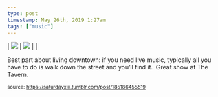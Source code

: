 ```yaml
---
type: post
timestamp: May 26th, 2019 1:27am
tags: ["music"]
---
```


 | <img src="https://saturdayxiii.github.io/media/185186455519_1.jpg"/> | <img src="https://saturdayxiii.github.io/media/185186455519_2.jpg"/> |  | 
        
Best part about living downtown: if you need live music, typically all you have to do is walk down the street and you’ll find it.  Great show at The Tavern.
 
      
      
  
<small>source: https://saturdayxiii.tumblr.com/post/185186455519</small>